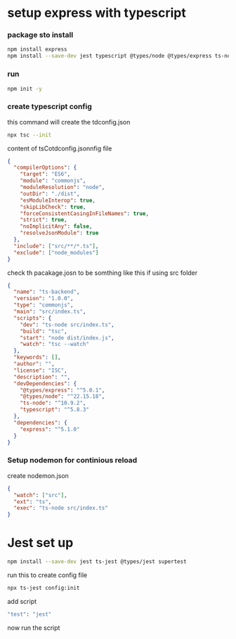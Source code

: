 # setup express with typescript

### package sto install

```bash
npm install express
npm install --save-dev jest typescript @types/node @types/express ts-node nodemon
```

### run

```bash
npm init -y
```

### create typescript config

this command will create the tdconfig.json

```bash
npx tsc --init
```

content of tsCotdconfig.jsonnfig file

```json
{
  "compilerOptions": {
    "target": "ES6",
    "module": "commonjs",
    "moduleResolution": "node",
    "outDir": "./dist",
    "esModuleInterop": true,
    "skipLibCheck": true,
    "forceConsistentCasingInFileNames": true,
    "strict": true,
    "noImplicitAny": false,
    "resolveJsonModule": true
  },
  "include": ["src/**/*.ts"],
  "exclude": ["node_modules"]
}
```

check th pacakage.josn to be somthing like this if using src folder

```json
{
  "name": "ts-backend",
  "version": "1.0.0",
  "type": "commonjs",
  "main": "src/index.ts",
  "scripts": {
    "dev": "ts-node src/index.ts",
    "build": "tsc",
    "start": "node dist/index.js",
    "watch": "tsc --watch"
  },
  "keywords": [],
  "author": "",
  "license": "ISC",
  "description": "",
  "devDependencies": {
    "@types/express": "^5.0.1",
    "@types/node": "^22.15.18",
    "ts-node": "^10.9.2",
    "typescript": "^5.8.3"
  },
  "dependencies": {
    "express": "^5.1.0"
  }
}
```

### Setup nodemon for continious reload

create nodemon.json

```json
{
  "watch": ["src"],
  "ext": "ts",
  "exec": "ts-node src/index.ts"
}
```

# Jest set up

```bash
npm install --save-dev jest ts-jest @types/jest supertest
```

run this to create config file

```bash
npx ts-jest config:init
```

add script

```bash
"test": "jest"
```

now run the script 

